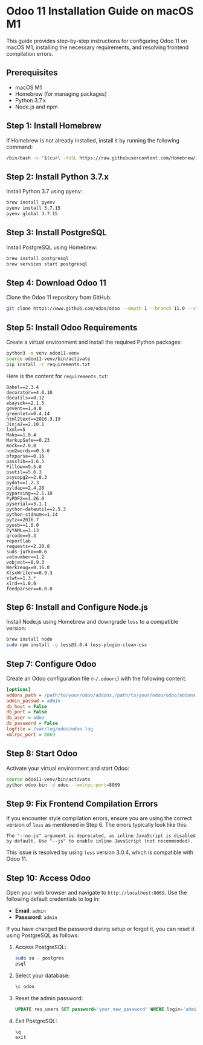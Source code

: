 
# Odoo 11 Installation Guide on macOS M1

This guide provides step-by-step instructions for configuring Odoo 11 on macOS M1, installing the necessary requirements, and resolving frontend compilation errors.

## Prerequisites

- macOS M1
- Homebrew (for managing packages)
- Python 3.7.x
- Node.js and npm

## Step 1: Install Homebrew

If Homebrew is not already installed, install it by running the following command:
```bash
/bin/bash -c "$(curl -fsSL https://raw.githubusercontent.com/Homebrew/install/HEAD/install.sh)"
```

## Step 2: Install Python 3.7.x

Install Python 3.7 using pyenv:
```bash
brew install pyenv
pyenv install 3.7.15
pyenv global 3.7.15
```

## Step 3: Install PostgreSQL

Install PostgreSQL using Homebrew:
```bash
brew install postgresql
brew services start postgresql
```

## Step 4: Download Odoo 11

Clone the Odoo 11 repository from GitHub:
```bash
git clone https://www.github.com/odoo/odoo --depth 1 --branch 11.0 --single-branch odoo11
```

## Step 5: Install Odoo Requirements

Create a virtual environment and install the required Python packages:
```bash
python3 -m venv odoo11-venv
source odoo11-venv/bin/activate
pip install -r requirements.txt
```

Here is the content for `requirements.txt`:
```
Babel==2.3.4
decorator==4.0.10
docutils==0.12
ebaysdk==2.1.5
gevent==1.4.0
greenlet==0.4.14
html2text==2016.9.19
Jinja2==2.10.1
lxml==5
Mako==1.0.4
MarkupSafe==0.23
mock==2.0.0
num2words==0.5.6
ofxparse==0.16
passlib==1.6.5
Pillow==9.5.0
psutil==5.6.3
psycopg2==2.8.3
pydot==1.2.3
pyldap==2.4.28
pyparsing==2.1.10
PyPDF2==1.26.0
pyserial==3.1.1
python-dateutil==2.5.3
python-stdnum<=1.14
pytz==2016.7
pyusb==1.0.0
PyYAML==3.13
qrcode==5.3
reportlab
requests==2.20.0
suds-jurko==0.6
vatnumber==1.2
vobject==0.9.3
Werkzeug==0.16.0
XlsxWriter==0.9.3
xlwt==1.3.*
xlrd==1.0.0
feedparser==6.0.0
```

## Step 6: Install and Configure Node.js

Install Node.js using Homebrew and downgrade `less` to a compatible version:
```bash
brew install node
sudo npm install -g less@3.0.4 less-plugin-clean-css
```

## Step 7: Configure Odoo

Create an Odoo configuration file (`~/.odoorc`) with the following content:
```ini
[options]
addons_path = /path/to/your/odoo/addons,/path/to/your/odoo/odoo/addons
admin_passwd = admin
db_host = False
db_port = False
db_user = odoo
db_password = False
logfile = /var/log/odoo/odoo.log
xmlrpc_port = 8069
```

## Step 8: Start Odoo

Activate your virtual environment and start Odoo:
```bash
source odoo11-venv/bin/activate
python odoo-bin -d odoo --xmlrpc-port=8069
```

## Step 9: Fix Frontend Compilation Errors

If you encounter style compilation errors, ensure you are using the correct version of `less` as mentioned in Step 6. The errors typically look like this:
```
The "--no-js" argument is deprecated, as inline JavaScript is disabled by default. Use "--js" to enable inline JavaScript (not recommended).
```
This issue is resolved by using `less` version 3.0.4, which is compatible with Odoo 11.

## Step 10: Access Odoo

Open your web browser and navigate to `http://localhost:8069`. Use the following default credentials to log in:
- **Email**: `admin`
- **Password**: `admin`

If you have changed the password during setup or forgot it, you can reset it using PostgreSQL as follows:

1. Access PostgreSQL:
   ```bash
   sudo su - postgres
   psql
   ```

2. Select your database:
   ```sql
   \c odoo
   ```

3. Reset the admin password:
   ```sql
   UPDATE res_users SET password='your_new_password' WHERE login='admin';
   ```

4. Exit PostgreSQL:
   ```sql
   \q
   exit
   ```
